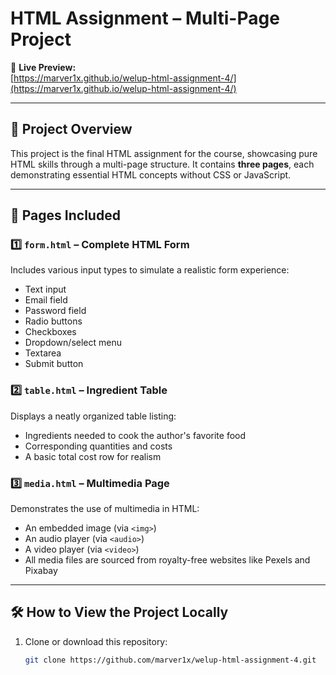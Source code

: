 # HTML Assignment – Multi-Page Project

🔗 **Live Preview:**  
[https://marver1x.github.io/welup-html-assignment-4/](https://marver1x.github.io/welup-html-assignment-4/)

---

## 📄 Project Overview

This project is the final HTML assignment for the course, showcasing pure HTML skills through a multi-page structure. It contains **three pages**, each demonstrating essential HTML concepts without CSS or JavaScript.

---

## 📁 Pages Included

### 1️⃣ `form.html` – Complete HTML Form  
Includes various input types to simulate a realistic form experience:
- Text input
- Email field
- Password field
- Radio buttons
- Checkboxes
- Dropdown/select menu
- Textarea
- Submit button

### 2️⃣ `table.html` – Ingredient Table  
Displays a neatly organized table listing:
- Ingredients needed to cook the author's favorite food
- Corresponding quantities and costs
- A basic total cost row for realism

### 3️⃣ `media.html` – Multimedia Page  
Demonstrates the use of multimedia in HTML:
- An embedded image (via `<img>`)
- An audio player (via `<audio>`)
- A video player (via `<video>`)
- All media files are sourced from royalty-free websites like Pexels and Pixabay

---

## 🛠️ How to View the Project Locally

1. Clone or download this repository:
   ```bash
   git clone https://github.com/marver1x/welup-html-assignment-4.git
